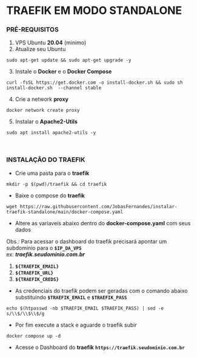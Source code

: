 # TRAEFIK EM MODO STANDALONE

### PRÉ-REQUISITOS

1. VPS Ubuntu **20.04** (minimo)
2. Atualize seu Ubuntu
```shell
sudo apt-get update && sudo apt-get upgrade -y
```
3. Instale o **Docker** e o **Docker Compose**
```shell
curl -fsSL https://get.docker.com -o install-docker.sh && sudo sh install-docker.sh  --channel stable
```
4. Crie a network **proxy**
```shell
docker network create proxy
```
5. Instalar o **Apache2-Utils**
```shell
sudo apt install apache2-utils -y
```
</BR>

### INSTALAÇÃO DO TRAEFIK

- Crie uma pasta para o **traefik**
```shell
mkdir -p $(pwd)/traefik && cd traefik
```
- Baixe o compose do **traefik**
```shell
wget https://raw.githubusercontent.com/JobasFernandes/instalar-traefik-standalone/main/docker-compose.yaml
```
- Altere as variaveis abaixo dentro do **docker-compose.yaml** com seus dados</BR>

Obs.: Para acessar o dashboard do traefik precisará apontar um subdominio para o **`$IP_DA_VPS`**</BR>
ex: **_traefik.seudominio.com.br_**

1. **`${TRAEFIK_EMAIL}`**
2. **`${TRAEFIK_URL}`**
3. **`${TRAEFIK_CREDS}`**
- As credenciais do traefik podem ser geradas com o comando abaixo substituindo **`$TRAEFIK_EMAIL`** e **`$TRAEFIK_PASS`**
```shell
echo $(htpasswd -nb $TRAEFIK_EMAIL $TRAEFIK_PASS) | sed -e s/\\$/\\$\\$/g
```
- Por fim execute a stack e aguarde o traefik subir
```shell
docker compose up -d
```
- Acesse o Dashboard do **traefik** **`https://traefik.seudominio.com.br`**
